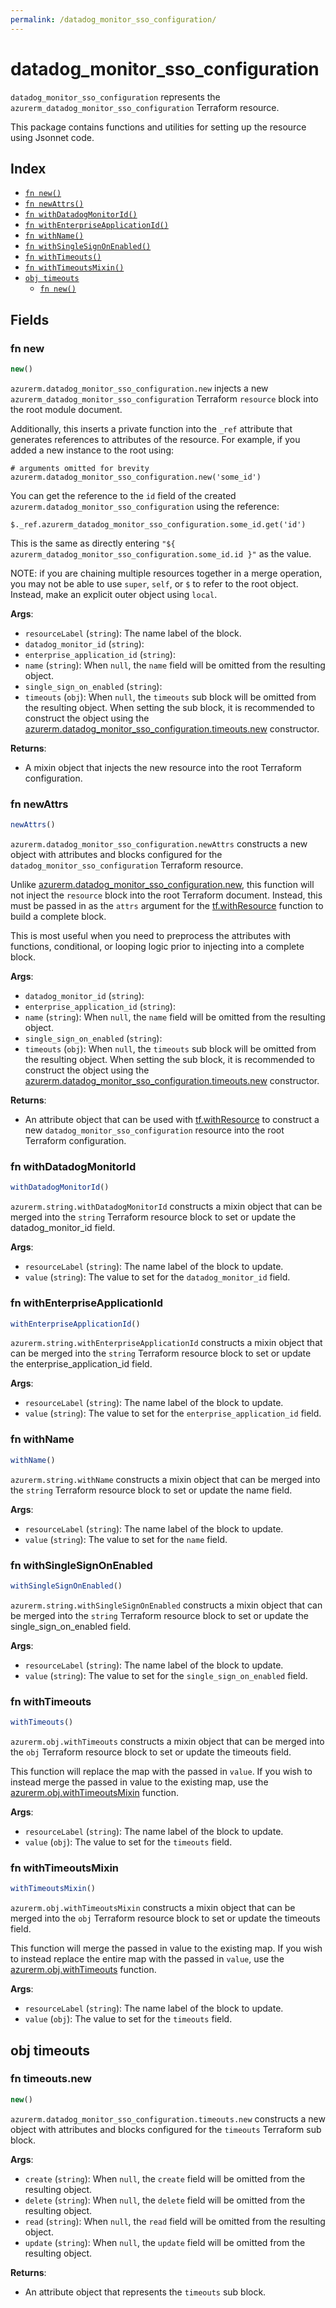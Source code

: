 ```yaml
---
permalink: /datadog_monitor_sso_configuration/
---
```


# datadog_monitor_sso_configuration

`datadog_monitor_sso_configuration` represents the `azurerm_datadog_monitor_sso_configuration` Terraform resource.



This package contains functions and utilities for setting up the resource using Jsonnet code.


## Index

* [`fn new()`](#fn-new)
* [`fn newAttrs()`](#fn-newattrs)
* [`fn withDatadogMonitorId()`](#fn-withdatadogmonitorid)
* [`fn withEnterpriseApplicationId()`](#fn-withenterpriseapplicationid)
* [`fn withName()`](#fn-withname)
* [`fn withSingleSignOnEnabled()`](#fn-withsinglesignonenabled)
* [`fn withTimeouts()`](#fn-withtimeouts)
* [`fn withTimeoutsMixin()`](#fn-withtimeoutsmixin)
* [`obj timeouts`](#obj-timeouts)
  * [`fn new()`](#fn-timeoutsnew)

## Fields

### fn new

```ts
new()
```


`azurerm.datadog_monitor_sso_configuration.new` injects a new `azurerm_datadog_monitor_sso_configuration` Terraform `resource`
block into the root module document.

Additionally, this inserts a private function into the `_ref` attribute that generates references to attributes of the
resource. For example, if you added a new instance to the root using:

    # arguments omitted for brevity
    azurerm.datadog_monitor_sso_configuration.new('some_id')

You can get the reference to the `id` field of the created `azurerm.datadog_monitor_sso_configuration` using the reference:

    $._ref.azurerm_datadog_monitor_sso_configuration.some_id.get('id')

This is the same as directly entering `"${ azurerm_datadog_monitor_sso_configuration.some_id.id }"` as the value.

NOTE: if you are chaining multiple resources together in a merge operation, you may not be able to use `super`, `self`,
or `$` to refer to the root object. Instead, make an explicit outer object using `local`.

**Args**:
  - `resourceLabel` (`string`): The name label of the block.
  - `datadog_monitor_id` (`string`): 
  - `enterprise_application_id` (`string`): 
  - `name` (`string`):  When `null`, the `name` field will be omitted from the resulting object.
  - `single_sign_on_enabled` (`string`): 
  - `timeouts` (`obj`):  When `null`, the `timeouts` sub block will be omitted from the resulting object. When setting the sub block, it is recommended to construct the object using the [azurerm.datadog_monitor_sso_configuration.timeouts.new](#fn-datadog_monitor_sso_configurationtimeoutsnew) constructor.

**Returns**:
- A mixin object that injects the new resource into the root Terraform configuration.


### fn newAttrs

```ts
newAttrs()
```


`azurerm.datadog_monitor_sso_configuration.newAttrs` constructs a new object with attributes and blocks configured for the `datadog_monitor_sso_configuration`
Terraform resource.

Unlike [azurerm.datadog_monitor_sso_configuration.new](#fn-datadog_monitor_sso_configurationnew), this function will not inject the `resource`
block into the root Terraform document. Instead, this must be passed in as the `attrs` argument for the
[tf.withResource](https://github.com/tf-libsonnet/core/tree/main/docs#fn-withresource) function to build a complete block.

This is most useful when you need to preprocess the attributes with functions, conditional, or looping logic prior to
injecting into a complete block.

**Args**:
  - `datadog_monitor_id` (`string`): 
  - `enterprise_application_id` (`string`): 
  - `name` (`string`):  When `null`, the `name` field will be omitted from the resulting object.
  - `single_sign_on_enabled` (`string`): 
  - `timeouts` (`obj`):  When `null`, the `timeouts` sub block will be omitted from the resulting object. When setting the sub block, it is recommended to construct the object using the [azurerm.datadog_monitor_sso_configuration.timeouts.new](#fn-datadog_monitor_sso_configurationtimeoutsnew) constructor.

**Returns**:
  - An attribute object that can be used with [tf.withResource](https://github.com/tf-libsonnet/core/tree/main/docs#fn-withresource) to construct a new `datadog_monitor_sso_configuration` resource into the root Terraform configuration.


### fn withDatadogMonitorId

```ts
withDatadogMonitorId()
```

`azurerm.string.withDatadogMonitorId` constructs a mixin object that can be merged into the `string`
Terraform resource block to set or update the datadog_monitor_id field.



**Args**:
  - `resourceLabel` (`string`): The name label of the block to update.
  - `value` (`string`): The value to set for the `datadog_monitor_id` field.


### fn withEnterpriseApplicationId

```ts
withEnterpriseApplicationId()
```

`azurerm.string.withEnterpriseApplicationId` constructs a mixin object that can be merged into the `string`
Terraform resource block to set or update the enterprise_application_id field.



**Args**:
  - `resourceLabel` (`string`): The name label of the block to update.
  - `value` (`string`): The value to set for the `enterprise_application_id` field.


### fn withName

```ts
withName()
```

`azurerm.string.withName` constructs a mixin object that can be merged into the `string`
Terraform resource block to set or update the name field.



**Args**:
  - `resourceLabel` (`string`): The name label of the block to update.
  - `value` (`string`): The value to set for the `name` field.


### fn withSingleSignOnEnabled

```ts
withSingleSignOnEnabled()
```

`azurerm.string.withSingleSignOnEnabled` constructs a mixin object that can be merged into the `string`
Terraform resource block to set or update the single_sign_on_enabled field.



**Args**:
  - `resourceLabel` (`string`): The name label of the block to update.
  - `value` (`string`): The value to set for the `single_sign_on_enabled` field.


### fn withTimeouts

```ts
withTimeouts()
```

`azurerm.obj.withTimeouts` constructs a mixin object that can be merged into the `obj`
Terraform resource block to set or update the timeouts field.

This function will replace the map with the passed in `value`. If you wish to instead merge the
passed in value to the existing map, use the [azurerm.obj.withTimeoutsMixin](TODO) function.

**Args**:
  - `resourceLabel` (`string`): The name label of the block to update.
  - `value` (`obj`): The value to set for the `timeouts` field.


### fn withTimeoutsMixin

```ts
withTimeoutsMixin()
```

`azurerm.obj.withTimeoutsMixin` constructs a mixin object that can be merged into the `obj`
Terraform resource block to set or update the timeouts field.

This function will merge the passed in value to the existing map. If you wish
to instead replace the entire map with the passed in `value`, use the [azurerm.obj.withTimeouts](TODO)
function.


**Args**:
  - `resourceLabel` (`string`): The name label of the block to update.
  - `value` (`obj`): The value to set for the `timeouts` field.


## obj timeouts



### fn timeouts.new

```ts
new()
```


`azurerm.datadog_monitor_sso_configuration.timeouts.new` constructs a new object with attributes and blocks configured for the `timeouts`
Terraform sub block.



**Args**:
  - `create` (`string`):  When `null`, the `create` field will be omitted from the resulting object.
  - `delete` (`string`):  When `null`, the `delete` field will be omitted from the resulting object.
  - `read` (`string`):  When `null`, the `read` field will be omitted from the resulting object.
  - `update` (`string`):  When `null`, the `update` field will be omitted from the resulting object.

**Returns**:
  - An attribute object that represents the `timeouts` sub block.
